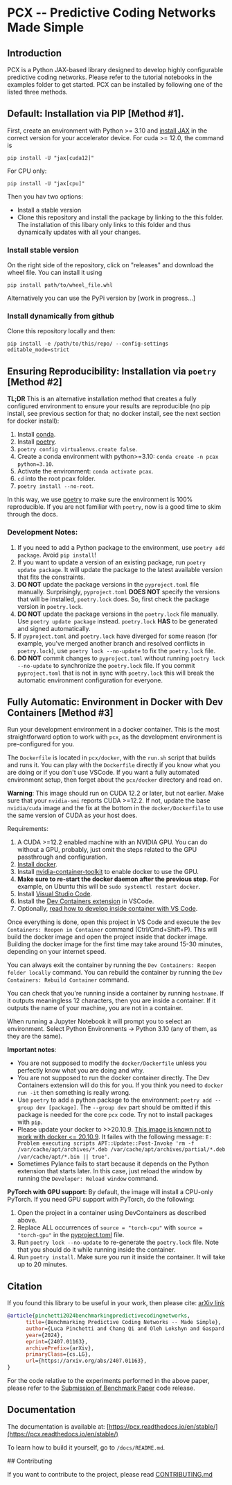 # PCX -- Predictive Coding Networks Made Simple

## Introduction

PCX is a Python JAX-based library designed to develop highly configurable predictive coding networks. Please refer to the tutorial notebooks in the examples folder to get started. PCX can be installed by following one of the listed three methods.

## Default: Installation via PIP [Method #1].

First, create an environment with Python >= 3.10 and [install JAX](https://github.com/google/jax#installation) in the correct version for your accelerator device. For cuda >= 12.0, the command is

```shell
pip install -U "jax[cuda12]"
```

For CPU only:

```shell
pip install -U "jax[cpu]"
```

Then you hav two options:

-   Install a stable version
-   Clone this repository and install the package by linking to the this folder. The installation of this libary only links to this folder and thus dynamically updates with all your changes.

### Install stable version

On the right side of the repository, click on "releases" and download the wheel file. You can install it using

```shell
pip install path/to/wheel_file.whl
```

Alternatively you can use the PyPi version by [work in progress...]

### Install dynamically from github

Clone this repository locally and then:

```shell
pip install -e /path/to/this/repo/ --config-settings editable_mode=strict
```

## Ensuring Reproducibility: Installation via `poetry` [Method #2]

**TL;DR** This is an alternative installation method that creates a fully configured environment to ensure your results are reproducible (no pip install, see previous section for that; no docker install, see the next section for docker install):

1. Install [conda](https://www.anaconda.com/).
2. Install [poetry](https://python-poetry.org/).
3. `poetry config virtualenvs.create false`.
4. Create a conda environment with python>=3.10: `conda create -n pcax python=3.10`.
5. Activate the environment: `conda activate pcax`.
6. `cd` into the root pcax folder.
7. `poetry install --no-root`.

In this way, we use [poetry](https://python-poetry.org/) to make sure the environment is 100% reproducible. If you are not familiar with `poetry`, now is a good time to skim through the docs.

### Development Notes:

1. If you need to add a Python package to the environment, use `poetry add package`. Avoid `pip install`!
2. If you want to update a version of an existing package, run `poetry update package`. It will update the package to the latest available version that fits the constraints.
3. **DO NOT** update the package versions in the `pyproject.toml` file manually. Surprisingly, `pyproject.toml` **DOES NOT** specify the versions that will be installed, `poetry.lock` does. So, first check the package version in `poetry.lock`.
4. **DO NOT** update the package versions in the `poetry.lock` file manually. Use `poetry update package` instead. `poetry.lock` **HAS** to be generated and signed automatically.
5. If `pyproject.toml` and `poetry.lock` have diverged for some reason (for example, you've merged another branch and resolved conflicts in `poetry.lock`), use `poetry lock --no-update` to fix the `poetry.lock` file.
6. **DO NOT** commit changes to `pyproject.toml` without running `poetry lock --no-update` to synchronize the `poetry.lock` file. If you commit `pyproject.toml` that is not in sync with `poetry.lock` this will break the automatic environment configuration for everyone.

## Fully Automatic: Environment in Docker with Dev Containers [Method #3]

Run your development environment in a docker container. This is the most straightforward option to work with `pcx`, as the development environment is pre-configured for you.

The `Dockerfile` is located in `pcx/docker`, with the `run.sh` script that builds and runs it. You can play with the `Dockerfile` directly if you know what you are doing or if you don't use VSCode. If you want a fully automated environment setup, then forget about the `pcx/docker` directory and read on.

**Warning**: This image should run on CUDA 12.2 or later, but not earlier. Make sure that your `nvidia-smi` reports CUDA >=12.2. If not, update the base `nvidia/cuda` image and the fix at the bottom in the `docker/Dockerfile` to use the same version of CUDA as your host does.

Requirements:

1. A CUDA >=12.2 enabled machine with an NVIDIA GPU. You can do without a GPU, probably, just omit the steps related to the GPU passthrough and configuration.
2. [Install docker](https://docs.docker.com/engine/install/).
3. Install [nvidia-container-toolkit](https://github.com/NVIDIA/nvidia-container-toolkit) to enable docker to use the GPU.
4. **Make sure to re-start the docker daemon after the previous step**. For example, on Ubuntu this will be `sudo systemctl restart docker`.
5. Install [Visual Studio Code](https://code.visualstudio.com/download).
6. Install the [Dev Containers extension](https://marketplace.visualstudio.com/items?itemName=ms-vscode-remote.remote-containers) in VSCode.
7. Optionally, [read how to develop inside container with VS Code](https://code.visualstudio.com/docs/devcontainers/containers).

Once everything is done, open this project in VS Code and execute the `Dev Containers: Reopen in Container` command (Ctrl/Cmd+Shift+P). This will build the docker image and open the project inside that docker image. Building the docker image for the first time may take around 15-30 minutes, depending on your internet speed.

You can always exit the container by running the `Dev Containers: Reopen folder locally` command.
You can rebuild the container by running the `Dev Containers: Rebuild Container` command.

You can check that you're running inside a container by running `hostname`. If it outputs meaningless 12 characters, then you are inside a container. If it outputs the name of your machine, you are not in a container.

When running a Jupyter Notebook it will prompt you to select an environment. Select Python Environments -> Python 3.10 (any of them, as they are the same).

**Important notes**:

- You are not supposed to modify the `docker/Dockerfile` unless you perfectly know what you are doing and why.
- You are not supposed to run the docker container directly. The Dev Containers extension will do this for you. If you think you need to `docker run -it` then something is really wrong.
- Use `poetry` to add a python package to the environment: `poetry add --group dev [package]`. The `--group dev` part should be omitted if this package is needed for the core `pcx` code. Try not to install packages with `pip`.
- Please update your docker to >>20.10.9. [This image is known not to work with docker <= 20.10.9](https://stackoverflow.com/questions/71941032/why-i-cannot-run-apt-update-inside-a-fresh-ubuntu22-04). It failes with the following message: `E: Problem executing scripts APT::Update::Post-Invoke 'rm -f /var/cache/apt/archives/*.deb /var/cache/apt/archives/partial/*.deb /var/cache/apt/*.bin || true'`.
- Sometimes Pylance fails to start because it depends on the Python extension that starts later. In this case, just reload the window by running the `Developer: Reload window` command.

**PyTorch with GPU support**: By default, the image will install a CPU-only PyTorch. If you need GPU support with PyTorch, do the following:

1. Open the project in a container using DevContainers as described above.
2. Replace ALL occurrences of `source = "torch-cpu"` with `source = "torch-gpu"` in the [pyproject.toml](./pyproject.toml) file.
3. Run `poetry lock --no-update` to re-generate the `poetry.lock` file. Note that you should do it while running inside the container.
4. Run `poetry install`. Make sure you run it inside the container. It will take up to 20 minutes.

## Citation
If you found this library to be useful in your work, then please cite: [arXiv link](https://arxiv.org/abs/2407.01163)

```bibtex
@article{pinchetti2024benchmarkingpredictivecodingnetworks,
      title={Benchmarking Predictive Coding Networks -- Made Simple}, 
      author={Luca Pinchetti and Chang Qi and Oleh Lokshyn and Gaspard Olivers and Cornelius Emde and Mufeng Tang and Amine M'Charrak and Simon Frieder and Bayar Menzat and Rafal Bogacz and Thomas Lukasiewicz and Tommaso Salvatori},
      year={2024},
      eprint={2407.01163},
      archivePrefix={arXiv},
      primaryClass={cs.LG},
      url={https://arxiv.org/abs/2407.01163}, 
}
```

For the code relative to the experiments performed in the above paper, please refer to the [Submission of Benchmark Paper](https://github.com/liukidar/pcax/releases/tag/v0.6.1) code release.

## Documentation

The documentation is available at: [https://pcx.readthedocs.io/en/stable/](https://pcx.readthedocs.io/en/stable/)

To learn how to build it yourself, go to `/docs/README.md`.

## Contributing

If you want to contribute to the project, please read [CONTRIBUTING.md](CONTRIBUTING.md)

